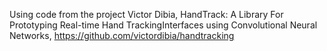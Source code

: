 Using code from the project
Victor Dibia, HandTrack: A Library For Prototyping Real-time Hand TrackingInterfaces using Convolutional Neural Networks, https://github.com/victordibia/handtracking
